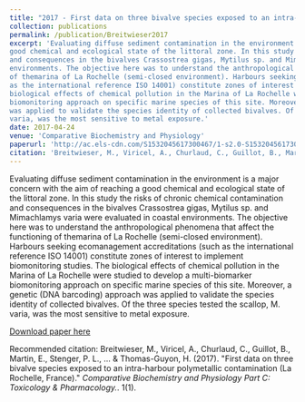 ```yaml
---
title: "2017 - First data on three bivalve species exposed to an intra-harbour polymetallic contamination (La Rochelle, France)"
collection: publications
permalink: /publication/Breitwieser2017
excerpt: 'Evaluating diffuse sediment contamination in the environment is a major concern with the aim of reaching a
good chemical and ecological state of the littoral zone. In this study the risks of chronic chemical contamination
and consequences in the bivalves Crassostrea gigas, Mytilus sp. and Mimachlamys varia were evaluated in coastal
environments. The objective here was to understand the anthropological phenomena that affect the functioning
of themarina of La Rochelle (semi-closed environment). Harbours seeking ecomanagement accreditations (such
as the international reference ISO 14001) constitute zones of interest to implement biomonitoring studies. The
biological effects of chemical pollution in the Marina of La Rochelle were studied to develop a multi-biomarker
biomonitoring approach on specific marine species of this site. Moreover, a genetic (DNA barcoding) approach
was applied to validate the species identity of collected bivalves. Of the three species tested the scallop, M.
varia, was the most sensitive to metal exposure.'
date: 2017-04-24
venue: 'Comparative Biochemistry and Physiology'
paperurl: 'http://ac.els-cdn.com/S1532045617300467/1-s2.0-S1532045617300467-main.pdf?_tid=95d450da-2944-11e7-8f90-00000aacb362&acdnat=1493076200_7fb6e69e9b1793f17049dc23dae9817d'
citation: 'Breitwieser, M., Viricel, A., Churlaud, C., Guillot, B., Martin, E., Stenger, P. L., ... & Thomas-Guyon, H. (2017). &quot;First data on three bivalve species exposed to an intra-harbour polymetallic contamination (La Rochelle, France).&quot; <i> Comparative Biochemistry and Physiology Part C: Toxicology & Pharmacology.</i>.'
---
```

Evaluating diffuse sediment contamination in the environment is a major concern with the aim of reaching a
good chemical and ecological state of the littoral zone. In this study the risks of chronic chemical contamination
and consequences in the bivalves Crassostrea gigas, Mytilus sp. and Mimachlamys varia were evaluated in coastal
environments. The objective here was to understand the anthropological phenomena that affect the functioning
of themarina of La Rochelle (semi-closed environment). Harbours seeking ecomanagement accreditations (such
as the international reference ISO 14001) constitute zones of interest to implement biomonitoring studies. The
biological effects of chemical pollution in the Marina of La Rochelle were studied to develop a multi-biomarker
biomonitoring approach on specific marine species of this site. Moreover, a genetic (DNA barcoding) approach
was applied to validate the species identity of collected bivalves. Of the three species tested the scallop, M.
varia, was the most sensitive to metal exposure.

[Download paper here](http://ac.els-cdn.com/S1532045617300467/1-s2.0-S1532045617300467-main.pdf?_tid=95d450da-2944-11e7-8f90-00000aacb362&acdnat=1493076200_7fb6e69e9b1793f17049dc23dae9817d)

Recommended citation: Breitwieser, M., Viricel, A., Churlaud, C., Guillot, B., Martin, E., Stenger, P. L., ... & Thomas-Guyon, H. (2017). &quot;First data on three bivalve species exposed to an intra-harbour polymetallic contamination (La Rochelle, France).&quot; <i> Comparative Biochemistry and Physiology Part C: Toxicology & Pharmacology.</i>. 1(1).